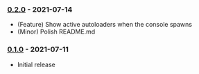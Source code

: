 ### [0.2.0] - 2021-07-14

  * (Feature) Show active autoloaders when the console spawns
  * (Minor) Polish README.md

### [0.1.0] - 2021-07-11

  * Initial release

[0.2.0]: https://github.com/1ma/composer-psysh/compare/v0.1.0...v0.2.0
[0.1.0]: https://github.com/1ma/composer-psysh/tree/b298fc33a0e2f879088f124b01501f5e022be9c4
